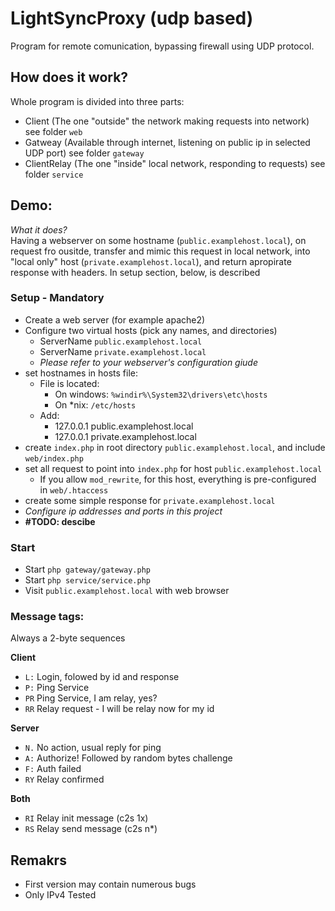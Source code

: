 # LightSyncProxy (udp based)

Program for remote comunication, bypassing firewall using UDP protocol.

## How does it work?

Whole program is divided into three parts:
- Client (The one "outside" the network making requests into network) see folder `web`
- Gatweay (Available through internet, listening on public ip in selected UDP port) see folder `gateway`
- ClientRelay (The one "inside" local network, responding to requests) see folder `service`

## Demo:
*What it does?*  
Having a webserver on some hostname (`public.examplehost.local`), on request fro ousitde, transfer and mimic this request in local network, into "local only" host (`private.examplehost.local`), and return apropirate response with headers. In setup section, below, is described 

### Setup - Mandatory  
 - Create a web server (for example apache2)
 - Configure two virtual hosts (pick any names, and directories)
   - ServerName `public.examplehost.local`
   - ServerName `private.examplehost.local`
   - *Please refer to your webserver's configuration giude*
 - set hostnames in hosts file:
    - File is located:
      - On windows: `%windir%\System32\drivers\etc\hosts`
      - On *nix: `/etc/hosts`
    - Add:
      - 127.0.0.1 public.examplehost.local
      - 127.0.0.1 private.examplehost.local
 - create `index.php` in root directory `public.examplehost.local`, and include `web/index.php`
 - set all request to point into `index.php` for host `public.examplehost.local`
    - If you allow `mod_rewrite`, for this host, everything is pre-configured in `web/.htaccess`
 - create some simple response for `private.examplehost.local`
 - *Configure ip addresses and ports in this project*
 - **#TODO: descibe**

### Start

 - Start `php gateway/gateway.php` 
 - Start `php service/service.php` 
 - Visit `public.examplehost.local` with web browser 

### Message tags:

Always a 2-byte sequences

**Client**
 - `L:` Login, folowed by id and response
 - `P:` Ping Service
 - `PR` Ping Service, I am relay, yes?
 - `RR` Relay request - I will be relay now for my id


**Server**
 - `N.` No action, usual reply for ping
 - `A:` Authorize! Followed by random bytes challenge
 - `F:` Auth failed
 - `RY` Relay confirmed

**Both**
 - `RI` Relay init message  (c2s 1x)
 - `RS` Relay send message  (c2s n*)

## Remakrs
 - First version may contain numerous bugs
 - Only IPv4 Tested
